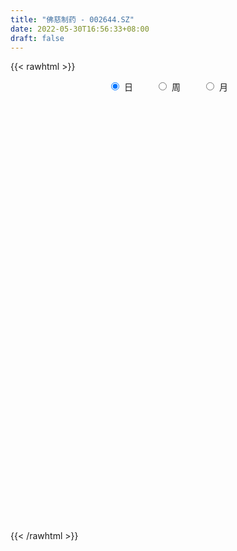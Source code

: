 ```yaml
---
title: "佛慈制药 - 002644.SZ"
date: 2022-05-30T16:56:33+08:00
draft: false
---
```

{{< rawhtml >}}
    <div style="text-align: center">
        <label style="padding: 1rem;"><input style="margin-right: .5rem" type="radio" name="period" value="D" checked onclick="period_change(this)">日</label>
        <label style="padding: 1rem;"><input style="margin-right: .5rem" type="radio" name="period" value="W" onclick="period_change(this)">周</label>
        <label style="padding: 1rem;"><input style="margin-right: .5rem" type="radio" name="period" value="M" onclick="period_change(this)">月</label>
    </div>
    <div id="chart" style="height: 700px;"></div> 
    <script type="text/javascript">
        const D_v = [58266.15,53864.5,28879.5,32506.51,32403.5,56169.01,33313.01,70211.1,48925.0,46603.0,245821.75,178386.44,109897.09,64234.0,59302.35,40193.5,66419.78,48066.0,38691.58,41440.03,25189.0,31596.0,48524.52,30895.8,37835.67,30269.0,25253.0,53710.0,55589.05,83149.59,109410.52,73862.23,50495.75,40003.39,48494.0,50606.0,49558.5,52166.5,44464.35,68602.99,43463.0,50353.68,42168.0,35567.0,30814.68,46656.0,47732.92,38763.05,27267.5,29017.56,21569.05,22419.56,22447.5,22286.49,16971.01,21657.0,16213.5,12843.5,13948.54,12567.25,13989.0,26001.5,23846.91,24299.05,14289.0,19698.55,23267.3,16732.0,21156.25,16858.04,11998.51,17059.0,17342.01,13804.0,20833.18,14910.01,21931.88,29601.0,18979.69,17339.78,17257.0,23110.21,25197.29,22800.5,15199.0,14251.5,15013.5,9980.0,19412.05,15699.0,19926.04,22593.8,14232.59,9252.39,16862.0,7110.77,9260.0,6402.5,9233.08,13596.0,11866.4,7575.0,14356.0,7564.0,6758.0,10820.99,7883.0,11381.49,11678.99,14208.0,10365.75,29154.09,12983.0,39071.53,10277.8,12018.41,8579.39,9338.0,12008.8,11497.41,17923.5,16022.61,11628.0,11749.5,13182.0,12193.0,12285.0,29074.49,42259.5,16347.0,33366.0,30234.51,21072.0,25805.0,18063.0,22184.0,10100.0,12197.83,17567.0,11076.42,24863.5,16228.0,14575.0,9889.57,12348.0,192756.66,298790.79,184769.02,118991.04,357685.73,112578.7,485959.3,390208.05,336164.0,208219.92,517210.97,273176.26,312283.65,290793.17,208331.92,188076.3,146671.92,161752.59,280671.5,214266.58,186843.75,106792.1,124866.3,116483.0,68496.0,78765.0,53647.0,63400.0,32731.0,311049.0,166166.53,200350.18,175706.99,138867.89,112523.0,120863.0,71632.0,111564.0,92914.0,93701.0,139006.0,161787.34,511613.82,204476.01,808544.78,670757.12,703333.58,846597.8199999999,645162.76,451971.01,388429.21,310449.64,443714.28,358585.08,269742.55,221254.0,258011.0,332445.22,379470.91,316707.75,190659.75,229513.84,226211.09,561826.71,477501.39,425266.28,312984.06,239017.38,242394.5,217405.63,162884.42,149986.59,100845.0,89564.0,106581.31,74434.96,89741.5,73171.76,60220.26,73144.26,78855.0,79870.0,101122.76,76998.0,81230.35,82796.5,92457.83,83007.0,133263.05,244980.05,192395.05,154688.0,100525.37,101183.5,79814.26,189954.03,109831.0,84633.56,65048.05,76924.05,78410.0,59619.0,50401.0,54928.0,76416.0]
const D_histogram = [0.0,0.0037780057,-0.0003530953,-0.0022998908,0.0010013143,0.0074165276,0.0103951274,0.022367524,0.0323742488,0.0392933641,0.077169686,0.1121534875,0.1073820206,0.1022296145,0.0786300686,0.0608889753,0.0306228236,-0.0003163593,-0.0155873165,-0.0176872619,-0.0271061493,-0.0267148224,-0.0157308499,-0.0093433971,-0.0155891315,-0.0293837787,-0.0402083754,-0.023974424,-0.0079335341,0.0184911762,0.0317514216,0.0240398952,0.0274328428,0.0281132199,0.0263682551,0.0243917163,0.0203652307,0.0038079383,0.0044810459,0.009532951,-0.0033596623,-0.0217106294,-0.025266074,-0.025034829,-0.0351359925,-0.0542945909,-0.0856538781,-0.1132549248,-0.1342426492,-0.1413955612,-0.1372653144,-0.124058513,-0.1055658891,-0.0844954038,-0.0684519587,-0.063264316,-0.0605413961,-0.0478936546,-0.0353162914,-0.0259145797,-0.0208452416,-0.020624114,-0.0081092419,-0.0133834368,-0.013565218,-0.0200809937,-0.0295348995,-0.0319839303,-0.0266566596,-0.0192201869,-0.014630411,-0.013953059,-0.011896203,-0.0084236157,0.0008725162,0.0082303946,0.0216206801,0.0425015975,0.0522270985,0.060062564,0.0610730993,0.0544228457,0.0565780986,0.0531806801,0.045715285,0.0398163749,0.0306569334,0.0256013418,0.0303381969,0.0274999796,0.0257435493,0.0164150298,0.0034238694,0.0047455218,0.012411744,0.01724907,0.0168359027,0.0182077638,0.0148542055,0.0029435813,-0.0003302163,-0.0024791026,-0.0076272958,-0.0130981639,-0.01526375,-0.01265663,-0.0116331293,-0.0148138512,-0.0236136973,-0.0169387834,-0.0066131008,0.0067509495,0.0142898762,0.0062819215,0.0029493141,0.0033596611,0.0048104975,0.0081028266,0.0129901052,0.0154067594,0.0205803105,0.0233346586,0.0250069201,0.0194872892,0.0179947668,0.0152345249,0.0117896749,0.0176357072,0.0270439006,0.0272937168,0.0319259985,0.0377131738,0.03937403,0.0338109285,0.0328562646,0.0201063218,0.0133302609,0.0068006652,0.0020286946,-0.0001197467,0.0052262952,0.0086021892,0.0073557734,0.007089817,0.0048834699,0.0500158237,0.0879160015,0.1076216073,0.0980714688,0.1322944402,0.2014178845,0.2233098141,0.2050260383,0.169691053,0.1933489589,0.2478407435,0.1952031032,0.1606068778,0.0616297872,0.0236042759,-0.00359624,-0.0366112701,-0.0650748119,-0.0463319819,-0.0511574731,-0.0971570829,-0.1197951759,-0.1480034376,-0.1651425324,-0.1676870684,-0.1956362425,-0.2152804781,-0.2288370647,-0.1755128717,-0.1100741014,-0.0746513057,-0.0157328199,0.0025801328,-0.0087144349,-0.0105320309,-0.0024740623,-0.0045783249,-0.0301429572,-0.0275664435,-0.0093383702,0.0075674731,0.0769286666,0.1817318775,0.3092103001,0.377858111,0.4134557204,0.3981199823,0.4017598146,0.3084496886,0.1751351063,0.0029334008,-0.1081233543,-0.1301597331,-0.1408456847,-0.1696759326,-0.2047961174,-0.2211483758,-0.1835773747,-0.122042976,-0.0911559023,-0.0987327858,-0.0902736284,-0.0790146437,0.0005274418,0.0001239031,0.0312301325,0.0140904653,-0.0222307397,-0.0998458579,-0.1212850959,-0.1513671724,-0.1932343785,-0.2245560133,-0.2305407004,-0.2599595777,-0.2598632607,-0.2617144619,-0.2634609918,-0.2440473715,-0.2284058873,-0.2339160512,-0.237834542,-0.2655094546,-0.2773324778,-0.251190073,-0.2109776795,-0.1501846833,-0.0786985553,0.0290686641,0.1200755084,0.1623795923,0.1696618355,0.1816343132,0.1916822626,0.184895043,0.2070189106,0.1984516811,0.1853163442,0.1670249203,0.1550080354,0.117238167,0.1058382094,0.0941175368,0.0844975167,0.0790649436]
const D_fast = [0.0,0.0047225071,0.0005031323,-0.0020186358,0.0015328978,0.009802243,0.0153796246,0.0329439023,0.0510441893,0.0677866456,0.1249553889,0.1879775623,0.2100516006,0.2304565981,0.2265145694,0.2239957199,0.201385274,0.1703670014,0.1511992151,0.1446774541,0.1284820294,0.1221946508,0.1292459108,0.1332975143,0.123154497,0.1020139052,0.0811372146,0.09137756,0.1054350664,0.1364825707,0.1576806715,0.1559791189,0.1662302772,0.1739389593,0.1787860583,0.1829074486,0.1839722706,0.1683669629,0.1701603319,0.1775954747,0.1638629459,0.1400843214,0.1302123583,0.124184896,0.1052997344,0.0725674884,0.0197947316,-0.0361200463,-0.090668433,-0.1331702353,-0.1633563171,-0.1811641439,-0.1890629923,-0.189116358,-0.1901859025,-0.2008143388,-0.2132267679,-0.2125524401,-0.2088041498,-0.205881083,-0.2060230553,-0.2109579561,-0.2004703946,-0.2090904487,-0.2126635344,-0.2241995584,-0.2410371891,-0.2514822025,-0.2528190967,-0.2501876708,-0.2492554976,-0.2520664103,-0.2529836051,-0.2516169217,-0.2421026607,-0.2326871838,-0.2138917282,-0.1823854114,-0.1596031357,-0.1367520293,-0.1204732191,-0.1135177613,-0.0972179837,-0.0873202322,-0.083356806,-0.0793016225,-0.0807968306,-0.0794520867,-0.0671306824,-0.0630939048,-0.0584144477,-0.0636392099,-0.0757744029,-0.07326637,-0.0624972119,-0.0533476183,-0.04955181,-0.043628008,-0.0432680148,-0.0544427437,-0.0577990954,-0.0605677574,-0.0676227745,-0.0763681836,-0.0823497072,-0.0829067447,-0.0847915263,-0.091675711,-0.1063789815,-0.1039387634,-0.0952663559,-0.0802145683,-0.0691031726,-0.0755406469,-0.0781359257,-0.0768856635,-0.0742322027,-0.0689141669,-0.0607793621,-0.054511018,-0.0441923892,-0.0356043765,-0.027680385,-0.0283281936,-0.0253220243,-0.024273635,-0.0247710663,-0.0145161072,0.0016530614,0.0087263068,0.0213400881,0.0365555568,0.0480599206,0.0509495512,0.0582089535,0.0504855911,0.0470420954,0.042212666,0.037947869,0.0357694911,0.0424221068,0.0479485481,0.0485410756,0.0500475735,0.0490620938,0.1066984036,0.1665775818,0.2131885894,0.2281563181,0.2954528995,0.4149308149,0.4926501981,0.5256229319,0.5327107099,0.6047058555,0.7211578259,0.7173209614,0.7228764555,0.6393068117,0.6071823693,0.5790827935,0.5369149458,0.492182701,0.4993425355,0.4817276761,0.4114387956,0.3588519086,0.2936427874,0.2352180596,0.1907517564,0.1138935217,0.0404291666,-0.0303366861,-0.0208907111,0.0170295338,0.0337895032,0.0887747839,0.1077327699,0.0942595934,0.0898089897,0.0972484428,0.0939995989,0.0608992273,0.0565841301,0.0724776109,0.0912753225,0.1798686826,0.330104863,0.5348858605,0.6979981992,0.8369597387,0.9211539962,1.0252337821,1.0090360783,0.9195052725,0.7480369172,0.6099493236,0.5553730115,0.5094756387,0.4382264077,0.3519071935,0.2802678412,0.2719444986,0.3029681533,0.3110662514,0.2788061715,0.2646969218,0.2562022456,0.3358761916,0.3355036286,0.3744173911,0.3608003403,0.3189214504,0.2163448677,0.1645843557,0.0966604861,0.0064846853,-0.0809759527,-0.144595815,-0.2390045867,-0.3038740849,-0.3711539016,-0.4387656793,-0.480363902,-0.5218238896,-0.5858130663,-0.6491901925,-0.7432424688,-0.8243986115,-0.8610537249,-0.8735857513,-0.8503389258,-0.7985274367,-0.6834930513,-0.5624673299,-0.4795683479,-0.4298706458,-0.3724895898,-0.3145210748,-0.2750845337,-0.2012059384,-0.1601602477,-0.1269664985,-0.1035016923,-0.0767665683,-0.085226895,-0.0701673002,-0.0583585887,-0.0468542296,-0.0325205667]
const D_slow = [0.0,0.0009445014,0.0008562276,0.0002812549,0.0005315835,0.0023857154,0.0049844972,0.0105763782,0.0186699405,0.0284932815,0.047785703,0.0758240748,0.10266958,0.1282269836,0.1478845008,0.1631067446,0.1707624505,0.1706833607,0.1667865315,0.1623647161,0.1555881787,0.1489094731,0.1449767607,0.1426409114,0.1387436285,0.1313976839,0.12134559,0.115351984,0.1133686005,0.1179913945,0.1259292499,0.1319392237,0.1387974344,0.1458257394,0.1524178032,0.1585157323,0.16360704,0.1645590245,0.165679286,0.1680625237,0.1672226082,0.1617949508,0.1554784323,0.1492197251,0.1404357269,0.1268620792,0.1054486097,0.0771348785,0.0435742162,0.0082253259,-0.0260910027,-0.0571056309,-0.0834971032,-0.1046209542,-0.1217339438,-0.1375500228,-0.1526853718,-0.1646587855,-0.1734878583,-0.1799665033,-0.1851778137,-0.1903338422,-0.1923611527,-0.1957070119,-0.1990983164,-0.2041185648,-0.2115022897,-0.2194982722,-0.2261624371,-0.2309674838,-0.2346250866,-0.2381133513,-0.2410874021,-0.243193306,-0.242975177,-0.2409175783,-0.2355124083,-0.2248870089,-0.2118302343,-0.1968145933,-0.1815463184,-0.167940607,-0.1537960824,-0.1405009123,-0.1290720911,-0.1191179974,-0.111453764,-0.1050534285,-0.0974688793,-0.0905938844,-0.0841579971,-0.0800542396,-0.0791982723,-0.0780118918,-0.0749089558,-0.0705966883,-0.0663877127,-0.0618357717,-0.0581222203,-0.057386325,-0.0574688791,-0.0580886547,-0.0599954787,-0.0632700197,-0.0670859572,-0.0702501147,-0.073158397,-0.0768618598,-0.0827652841,-0.08699998,-0.0886532552,-0.0869655178,-0.0833930487,-0.0818225684,-0.0810852398,-0.0802453246,-0.0790427002,-0.0770169935,-0.0737694672,-0.0699177774,-0.0647726998,-0.0589390351,-0.0526873051,-0.0478154828,-0.0433167911,-0.0395081599,-0.0365607411,-0.0321518144,-0.0253908392,-0.01856741,-0.0105859104,-0.0011576169,0.0086858906,0.0171386227,0.0253526888,0.0303792693,0.0337118345,0.0354120008,0.0359191745,0.0358892378,0.0371958116,0.0393463589,0.0411853022,0.0429577565,0.044178624,0.0566825799,0.0786615803,0.1055669821,0.1300848493,0.1631584593,0.2135129305,0.269340384,0.3205968936,0.3630196568,0.4113568966,0.4733170824,0.5221178582,0.5622695777,0.5776770245,0.5835780934,0.5826790334,0.5735262159,0.5572575129,0.5456745175,0.5328851492,0.5085958785,0.4786470845,0.4416462251,0.400360592,0.3584388249,0.3095297642,0.2557096447,0.1985003785,0.1546221606,0.1271036353,0.1084408088,0.1045076039,0.1051526371,0.1029740283,0.1003410206,0.099722505,0.0985779238,0.0910421845,0.0841505736,0.0818159811,0.0837078494,0.102940016,0.1483729854,0.2256755604,0.3201400882,0.4235040183,0.5230340139,0.6234739675,0.7005863897,0.7443701662,0.7451035164,0.7180726779,0.6855327446,0.6503213234,0.6079023403,0.5567033109,0.501416217,0.4555218733,0.4250111293,0.4022221537,0.3775389573,0.3549705502,0.3352168893,0.3353487497,0.3353797255,0.3431872586,0.346709875,0.34115219,0.3161907256,0.2858694516,0.2480276585,0.1997190639,0.1435800606,0.0859448854,0.020954991,-0.0440108242,-0.1094394396,-0.1753046876,-0.2363165305,-0.2934180023,-0.3518970151,-0.4113556506,-0.4777330142,-0.5470661337,-0.6098636519,-0.6626080718,-0.7001542426,-0.7198288814,-0.7125617154,-0.6825428383,-0.6419479402,-0.5995324813,-0.554123903,-0.5062033374,-0.4599795766,-0.408224849,-0.3586119287,-0.3122828427,-0.2705266126,-0.2317746037,-0.202465062,-0.1760055096,-0.1524761254,-0.1313517463,-0.1115855104]
const D_data = [['2021-05-19', 7.6687, 7.7574, 7.5307, 7.856],['2021-05-20', 7.787, 7.8166, 7.6884, 7.8954],['2021-05-21', 7.8166, 7.718, 7.6884, 7.8461],['2021-05-24', 7.6983, 7.7279, 7.5899, 7.7574],['2021-05-25', 7.8363, 7.7969, 7.7772, 7.9349],['2021-05-26', 7.9349, 7.8659, 7.787, 8.0236],['2021-05-27', 7.9053, 7.856, 7.8363, 7.9743],['2021-05-28', 7.8659, 8.0236, 7.7476, 8.1123],['2021-05-31', 8.0039, 8.0827, 7.9841, 8.1024],['2021-06-01', 8.1813, 8.1221, 8.0334, 8.3489],['2021-06-02', 8.132, 8.684, 8.1123, 8.9304],['2021-06-03', 8.6347, 8.9304, 8.477, 9.167],['2021-06-04', 8.96, 8.615, 8.5263, 8.9698],['2021-06-07', 8.5657, 8.684, 8.477, 8.7628],['2021-06-08', 8.6347, 8.4671, 8.3883, 8.7234],['2021-06-09', 8.4671, 8.5066, 8.3981, 8.6446],['2021-06-10', 8.5066, 8.2799, 8.1616, 8.5066],['2021-06-11', 8.2404, 8.1419, 8.0729, 8.3291],['2021-06-15', 8.1616, 8.2306, 8.1419, 8.3784],['2021-06-16', 8.2503, 8.3587, 8.2404, 8.4671],['2021-06-17', 8.3587, 8.2404, 8.2306, 8.408],['2021-06-18', 8.2404, 8.339, 8.0926, 8.3686],['2021-06-21', 8.3981, 8.5066, 8.3686, 8.7234],['2021-06-22', 8.5263, 8.5066, 8.408, 8.6544],['2021-06-23', 8.5361, 8.3587, 8.2799, 8.5657],['2021-06-24', 8.3686, 8.2109, 8.201, 8.4376],['2021-06-25', 8.2799, 8.1714, 8.1024, 8.2799],['2021-06-28', 8.2109, 8.5164, 8.132, 8.6741],['2021-06-29', 8.5263, 8.6051, 8.408, 8.7431],['2021-06-30', 8.5756, 8.8713, 8.4967, 8.96],['2021-07-01', 8.7727, 8.8516, 8.684, 9.1177],['2021-07-02', 8.822, 8.6446, 8.615, 8.96],['2021-07-05', 8.6741, 8.8121, 8.5559, 8.9008],['2021-07-06', 8.9107, 8.8318, 8.5756, 8.9206],['2021-07-07', 8.7136, 8.8417, 8.7136, 9.0684],['2021-07-08', 8.9206, 8.8713, 8.7628, 9.1966],['2021-07-09', 8.9902, 8.8703, 8.6905, 9.0401],['2021-07-12', 8.8903, 8.6905, 8.6306, 8.9502],['2021-07-13', 8.6805, 8.8903, 8.5906, 8.9602],['2021-07-14', 8.8903, 8.9902, 8.8204, 9.13],['2021-07-15', 8.9702, 8.7704, 8.7604, 8.9902],['2021-07-16', 8.7804, 8.6306, 8.4807, 8.7904],['2021-07-19', 8.6006, 8.7604, 8.4408, 8.8303],['2021-07-20', 8.7404, 8.8004, 8.6705, 8.9602],['2021-07-21', 8.8403, 8.6406, 8.6106, 8.8403],['2021-07-22', 8.6406, 8.4308, 8.3409, 8.6705],['2021-07-23', 8.4208, 8.1011, 8.0512, 8.4208],['2021-07-26', 8.1111, 7.9213, 7.8614, 8.1511],['2021-07-27', 7.9413, 7.7815, 7.7515, 8.1211],['2021-07-28', 7.7715, 7.7715, 7.5018, 7.8115],['2021-07-29', 7.7815, 7.7915, 7.7415, 7.8614],['2021-07-30', 7.7715, 7.8414, 7.6017, 7.8614],['2021-08-02', 7.7915, 7.8914, 7.6916, 7.9014],['2021-08-03', 7.8814, 7.9413, 7.8414, 8.0212],['2021-08-04', 7.9213, 7.9014, 7.8015, 7.9413],['2021-08-05', 7.8414, 7.7515, 7.6816, 7.9513],['2021-08-06', 7.7515, 7.6716, 7.6416, 7.7615],['2021-08-09', 7.6716, 7.7715, 7.6317, 7.8214],['2021-08-10', 7.7615, 7.7815, 7.7016, 7.8115],['2021-08-11', 7.7815, 7.7515, 7.7315, 7.8115],['2021-08-12', 7.7415, 7.6916, 7.6516, 7.7815],['2021-08-13', 7.6716, 7.6017, 7.5617, 7.7116],['2021-08-16', 7.6117, 7.7515, 7.5717, 7.7815],['2021-08-17', 7.7216, 7.5118, 7.5118, 7.7515],['2021-08-18', 7.5218, 7.5218, 7.4419, 7.5617],['2021-08-19', 7.5218, 7.3819, 7.342, 7.5218],['2021-08-20', 7.342, 7.2521, 7.1622, 7.352],['2021-08-23', 7.2521, 7.2521, 7.2021, 7.302],['2021-08-24', 7.292, 7.302, 7.2121, 7.362],['2021-08-25', 7.2621, 7.312, 7.2421, 7.3719],['2021-08-26', 7.342, 7.2621, 7.2521, 7.352],['2021-08-27', 7.2621, 7.1821, 7.1122, 7.2621],['2021-08-30', 7.1921, 7.1622, 7.1022, 7.2221],['2021-08-31', 7.1722, 7.1522, 7.1222, 7.2121],['2021-09-01', 7.1821, 7.2221, 7.1022, 7.2321],['2021-09-02', 7.2421, 7.2121, 7.1722, 7.2421],['2021-09-03', 7.2321, 7.322, 7.2321, 7.342],['2021-09-06', 7.322, 7.5018, 7.322, 7.5118],['2021-09-07', 7.5617, 7.4519, 7.4119, 7.5617],['2021-09-08', 7.4718, 7.4918, 7.4019, 7.5118],['2021-09-09', 7.4718, 7.4519, 7.4219, 7.5118],['2021-09-10', 7.4519, 7.362, 7.362, 7.4718],['2021-09-13', 7.3719, 7.4818, 7.332, 7.4818],['2021-09-14', 7.4718, 7.4319, 7.3719, 7.5418],['2021-09-15', 7.4519, 7.3719, 7.302, 7.4519],['2021-09-16', 7.3719, 7.3719, 7.332, 7.4618],['2021-09-17', 7.3819, 7.302, 7.2321, 7.3819],['2021-09-22', 7.2521, 7.322, 7.2221, 7.342],['2021-09-23', 7.322, 7.4519, 7.322, 7.4918],['2021-09-24', 7.4519, 7.3719, 7.352, 7.4718],['2021-09-27', 7.3919, 7.3819, 7.352, 7.4419],['2021-09-28', 7.3819, 7.2621, 7.0922, 7.3819],['2021-09-29', 7.2121, 7.1522, 7.1522, 7.2421],['2021-09-30', 7.1422, 7.292, 7.1422, 7.292],['2021-10-08', 7.292, 7.3919, 7.2321, 7.4219],['2021-10-11', 7.4119, 7.3919, 7.332, 7.4718],['2021-10-12', 7.3919, 7.342, 7.292, 7.4119],['2021-10-13', 7.362, 7.3719, 7.282, 7.3919],['2021-10-14', 7.362, 7.312, 7.282, 7.362],['2021-10-15', 7.342, 7.1622, 7.1522, 7.342],['2021-10-18', 7.2021, 7.2221, 7.0623, 7.2521],['2021-10-19', 7.2421, 7.2121, 7.1422, 7.282],['2021-10-20', 7.2021, 7.1422, 7.1022, 7.2621],['2021-10-21', 7.1022, 7.0922, 7.0823, 7.1622],['2021-10-22', 7.0922, 7.0922, 7.0623, 7.1622],['2021-10-25', 7.1322, 7.1322, 6.9724, 7.1422],['2021-10-26', 7.1422, 7.1022, 7.0723, 7.1522],['2021-10-27', 7.1022, 7.0223, 6.9924, 7.1522],['2021-10-28', 7.0223, 6.8925, 6.8725, 7.0223],['2021-10-29', 6.8925, 7.0523, 6.8725, 7.1522],['2021-11-01', 7.1222, 7.1222, 7.0423, 7.1222],['2021-11-02', 7.1821, 7.2121, 7.1122, 7.302],['2021-11-03', 7.1821, 7.1921, 7.1522, 7.272],['2021-11-04', 7.2121, 6.9924, 6.9724, 7.2121],['2021-11-05', 6.9924, 7.0123, 6.9624, 7.0223],['2021-11-08', 7.0223, 7.0423, 6.8925, 7.0922],['2021-11-09', 7.0623, 7.0523, 7.0023, 7.0922],['2021-11-10', 7.0523, 7.0823, 7.0123, 7.0922],['2021-11-11', 7.0823, 7.1222, 7.0223, 7.1422],['2021-11-12', 7.1422, 7.1122, 7.0823, 7.1522],['2021-11-15', 7.0922, 7.1722, 7.0623, 7.2221],['2021-11-16', 7.2321, 7.1722, 7.1122, 7.2521],['2021-11-17', 7.1722, 7.1821, 7.1222, 7.2221],['2021-11-18', 7.1722, 7.0922, 7.0922, 7.2121],['2021-11-19', 7.1222, 7.1322, 7.0323, 7.1422],['2021-11-22', 7.1222, 7.1122, 7.0922, 7.1722],['2021-11-23', 7.0922, 7.0922, 7.0623, 7.1122],['2021-11-24', 7.0823, 7.2221, 7.0223, 7.2221],['2021-11-25', 7.2021, 7.322, 7.1722, 7.3719],['2021-11-26', 7.292, 7.2521, 7.2121, 7.332],['2021-11-29', 7.352, 7.342, 7.2621, 7.4519],['2021-11-30', 7.342, 7.4119, 7.2521, 7.4119],['2021-12-01', 7.3719, 7.4119, 7.302, 7.4519],['2021-12-02', 7.4818, 7.342, 7.292, 7.5018],['2021-12-03', 7.312, 7.4119, 7.312, 7.4219],['2021-12-06', 7.362, 7.2521, 7.2121, 7.4119],['2021-12-07', 7.322, 7.292, 7.2121, 7.332],['2021-12-08', 7.292, 7.272, 7.2321, 7.322],['2021-12-09', 7.2221, 7.272, 7.2221, 7.312],['2021-12-10', 7.312, 7.292, 7.2621, 7.332],['2021-12-13', 7.4918, 7.4019, 7.302, 7.5118],['2021-12-14', 7.4119, 7.4119, 7.292, 7.4419],['2021-12-15', 7.4219, 7.3719, 7.342, 7.4319],['2021-12-16', 7.352, 7.3919, 7.352, 7.4319],['2021-12-17', 7.3919, 7.3719, 7.352, 7.4119],['2021-12-20', 7.3819, 8.1111, 7.3719, 8.1111],['2021-12-21', 7.9913, 8.3109, 7.8414, 8.6605],['2021-12-22', 8.1211, 8.3309, 7.9813, 8.4807],['2021-12-23', 8.3109, 8.0912, 8.0712, 8.3109],['2021-12-24', 8.1311, 8.8204, 8.0512, 8.9003],['2021-12-27', 8.9902, 9.6994, 8.9902, 9.6994],['2021-12-28', 10.3187, 9.5595, 9.3897, 10.4985],['2021-12-29', 9.6694, 9.2799, 9.19, 10.2488],['2021-12-30', 8.8703, 9.12, 8.8403, 9.5196],['2021-12-31', 9.11, 10.029, 9.0101, 10.029],['2022-01-04', 10.4885, 10.8681, 10.2188, 11.0279],['2022-01-05', 10.4286, 9.7793, 9.7793, 10.4686],['2022-01-06', 9.2998, 9.9891, 9.2998, 10.2888],['2022-01-07', 9.9891, 8.9902, 8.9902, 9.9891],['2022-01-10', 9.0002, 9.4996, 9.0002, 9.5995],['2022-01-11', 9.4996, 9.5496, 9.3698, 9.8492],['2022-01-12', 9.5995, 9.3797, 9.3098, 9.6395],['2022-01-13', 9.3698, 9.3098, 9.0701, 9.3698],['2022-01-14', 9.2699, 9.9092, 9.19, 10.089],['2022-01-17', 10.1289, 9.6894, 9.6195, 10.1589],['2022-01-18', 9.6894, 9.0501, 9.0401, 9.7194],['2022-01-19', 9.0601, 9.14, 9.0201, 9.2499],['2022-01-20', 9.15, 8.8903, 8.8703, 9.4696],['2022-01-21', 8.8503, 8.8403, 8.6505, 9.0201],['2022-01-24', 8.7404, 8.8903, 8.6406, 8.9702],['2022-01-25', 8.9602, 8.3908, 8.3708, 8.9602],['2022-01-26', 8.4408, 8.241, 8.201, 8.5407],['2022-01-27', 8.3409, 8.0812, 8.0512, 8.5207],['2022-01-28', 8.8903, 8.8903, 8.8903, 8.8903],['2022-02-07', 9.7793, 9.2699, 8.8703, 9.7793],['2022-02-08', 9.0002, 9.11, 8.8903, 9.19],['2022-02-09', 9.1001, 9.6395, 8.8903, 9.6894],['2022-02-10', 10.059, 9.3498, 9.3198, 10.059],['2022-02-11', 9.3797, 9.0101, 8.8703, 9.4397],['2022-02-14', 9.0201, 9.1001, 8.9702, 9.4397],['2022-02-15', 9.0301, 9.2499, 8.8903, 9.4896],['2022-02-16', 9.2299, 9.15, 9.0901, 9.3098],['2022-02-17', 9.0901, 8.7804, 8.7305, 9.15],['2022-02-18', 8.7704, 9.0601, 8.6306, 9.2199],['2022-02-21', 9.0201, 9.3098, 8.9802, 9.3298],['2022-02-22', 9.19, 9.3997, 8.9902, 9.7394],['2022-02-23', 9.4097, 10.3387, 9.3997, 10.3387],['2022-02-24', 10.5684, 11.3776, 10.4985, 11.3776],['2022-02-25', 11.907, 12.5163, 11.867, 12.5163],['2022-02-28', 13.765, 12.6262, 11.2677, 13.765],['2022-03-01', 11.4874, 12.8659, 11.4874, 13.1756],['2022-03-02', 13.2056, 12.6761, 12.0668, 13.6151],['2022-03-03', 12.2866, 13.2855, 11.8071, 13.9448],['2022-03-04', 12.7061, 12.2067, 12.0069, 13.755],['2022-03-07', 11.9969, 11.3876, 11.1178, 12.3865],['2022-03-08', 11.5074, 10.2488, 10.2488, 11.5374],['2022-03-09', 10.1988, 10.3087, 9.8692, 10.3886],['2022-03-10', 10.4286, 11.0679, 10.2888, 11.3376],['2022-03-11', 10.948, 11.1079, 10.5385, 11.2277],['2022-03-14', 11.1578, 10.7383, 10.7383, 11.3376],['2022-03-15', 10.7383, 10.4186, 10.3886, 10.988],['2022-03-16', 10.4486, 10.4186, 9.7893, 10.6384],['2022-03-17', 10.3687, 11.0579, 10.1589, 11.4375],['2022-03-18', 10.968, 11.5674, 10.6883, 11.9869],['2022-03-21', 11.4375, 11.4075, 11.2677, 11.6972],['2022-03-22', 11.4375, 10.968, 10.8681, 11.4675],['2022-03-23', 10.8681, 11.1478, 10.8082, 11.5474],['2022-03-24', 11.1478, 11.2177, 10.7982, 11.3876],['2022-03-25', 11.3376, 12.3365, 11.2677, 12.3365],['2022-03-28', 11.9869, 11.5973, 11.4275, 12.5463],['2022-03-29', 11.6672, 12.1367, 11.0979, 12.5363],['2022-03-30', 11.867, 11.6373, 11.3476, 11.9869],['2022-03-31', 11.4874, 11.2976, 11.2877, 11.867],['2022-04-01', 10.958, 10.4686, 10.4186, 10.958],['2022-04-06', 10.7383, 10.8581, 10.7383, 11.3076],['2022-04-07', 10.968, 10.5385, 10.4686, 11.0779],['2022-04-08', 10.3986, 10.089, 9.9192, 10.5684],['2022-04-11', 9.9891, 9.8792, 9.7693, 10.3087],['2022-04-12', 9.8392, 9.9291, 9.6395, 10.069],['2022-04-13', 9.7893, 9.3498, 9.3098, 9.8293],['2022-04-14', 9.4097, 9.4297, 9.3698, 9.6694],['2022-04-15', 9.3598, 9.18, 9.15, 9.4497],['2022-04-18', 9.17, 8.9402, 8.9202, 9.2898],['2022-04-19', 8.9302, 9.0201, 8.8603, 9.16],['2022-04-20', 9.0002, 8.8403, 8.7404, 9.13],['2022-04-21', 8.8104, 8.3708, 8.3309, 8.8803],['2022-04-22', 8.201, 8.1211, 8.0812, 8.3708],['2022-04-25', 8.0712, 7.4718, 7.4219, 8.0712],['2022-04-26', 7.5617, 7.272, 7.2621, 7.6317],['2022-04-27', 7.2621, 7.4918, 7.0523, 7.4918],['2022-04-28', 7.5917, 7.5717, 7.3919, 7.7116],['2022-04-29', 7.6017, 7.8614, 7.5817, 7.9213],['2022-05-05', 8.241, 8.1611, 7.7915, 8.241],['2022-05-06', 7.9213, 8.9802, 7.8714, 8.9802],['2022-05-09', 9.4497, 9.2699, 9.0201, 9.6495],['2022-05-10', 9.0201, 9.0401, 8.7105, 9.18],['2022-05-11', 9.0301, 8.7804, 8.7704, 9.2099],['2022-05-12', 8.5906, 8.9502, 8.4907, 9.0601],['2022-05-13', 8.9602, 9.0601, 8.9003, 9.2099],['2022-05-16', 9.13, 8.9402, 8.9302, 9.2299],['2022-05-17', 8.9502, 9.4397, 8.7704, 9.6694],['2022-05-18', 9.3797, 9.1999, 9.11, 9.3797],['2022-05-19', 9.0201, 9.19, 8.9502, 9.2998],['2022-05-20', 9.19, 9.14, 9.0501, 9.2898],['2022-05-23', 9.14, 9.2299, 9.1001, 9.4796],['2022-05-24', 9.18, 8.8503, 8.8403, 9.2898],['2022-05-25', 8.9003, 9.11, 8.7904, 9.14],['2022-05-26', 9.19, 9.1001, 8.9502, 9.2399],['2022-05-27', 9.18, 9.12, 9.05, 9.3],['2022-05-30', 9.15, 9.18, 8.93, 9.5]]
const W_v = [120722.2,158593.65,140253.66,124605.83,95856.01,87006.37,98146.28,160506.93,122187.86,78311.0,59492.56,120278.42,92438.21,237327.68,285384.08,278389.49,201643.24,138955.55,87206.59,89940.03,57598.69,37733.66,63358.1,68347.46,72377.47,179899.65,157483.12,159183.77,376711.69,171955.43,150705.24,415708.11,468335.46,275347.8,290484.24,270406.71,135047.87,244289.39,145247.33,140944.65,112860.97,265858.37,260257.12,254221.65,473120.36,143306.92,97759.92,123803.38,100049.06,83196.57,84813.09,112266.93,109731.39,116024.8,69820.48,44505.48,32199.95,40828.67,96413.76,82393.53,41092.77,70996.6,77849.48,111263.65,105094.07,92683.25,59437.83,87019.1,106371.17,50380.13,55484.54,32026.53,24668.65,33140.29,17964.28,39509.54,49203.57,27954.15,28418.87,62734.2,212430.62,241618.31,273130.44,268755.15,216375.27,142445.76,195389.95,481335.29,259256.64,318112.43,90764.96,155702.76,112164.19,81293.39,88658.37,64793.99,81289.01,113232.88,84658.76,93526.61,58781.49,58143.74,99770.06,85920.58,65464.27,55902.68,173476.87,184877.86,113187.66,122086.55,70029.68,59722.25,7817.47,34596.98,49027.19,99757.01,141660.71,96388.32,61503.22,70188.33,146910.19,88952.34,89873.93,280499.53,254971.98,184942.99,160035.85,147559.53,752994.27,1164170.9100000001,464343.86,339481.62,367636.8199999999,339921.78,953956.51,1559081.8400000001,1087191.5499999998,703527.97,641272.73,1690104.23,695496.7600000001,334303.0,190551.55,332939.34,253765.21,184708.26,255928.05,162779.72,518214.74,119143.5,270819.52,670248.2100000001,536543.12,356320.46,322966.33,401958.43,240457.57,196294.92,217421.03,357191.09,268313.7,122023.95,120449.16,51105.76,28993.19,282980.01,297935.66,118303.29,97374.49,82962.34,83504.01,76666.34,80415.05,83075.52,69001.5,93215.18,55936.55,142913.86,72689.92,131734.76,116268.78,120087.89,67214.0,35413.29,88434.96,55563.89,52530.81,113328.16,63435.0,58587.43,76944.5,130727.92,75216.92,146784.28,42650.5,237276.33,218444.65,224603.13,629633.28,278215.63,136916.61,172777.99,375721.39,239157.64,259050.52,202938.6,139036.72,99575.5,79349.79,105400.81,83803.8,88821.08,106287.68,92461.79,45091.05,66004.82,16862.0,45602.35,48119.4,55972.47,101852.17,53442.01,70505.61,112158.99,128540.51,73125.25,77904.07,1152993.24,1533129.97,1393464.0499999998,985504.23,749251.73,297039.0,992140.59,509496.0,1110584.1699999999,3674396.0599999996,1953149.22,1460923.6799999999,1524919.1399999999,1697163.6099999999,530276.64,461166.77,365261.28,434605.44,216270.05,793771.97,529280.9,320282.05,76416.0]
const W_histogram = [0.0,0.0355081481,0.0433644335,0.0315085336,0.0452187333,0.0510869366,0.0559746166,0.0804195953,0.0757974585,0.0561340792,0.0435238784,0.0533376884,0.0472908663,0.0551820778,0.0650413332,0.0848119456,0.0609807054,0.0321120369,-0.0109374304,-0.0375425546,-0.063573195,-0.0877342947,-0.0936855637,-0.0727516628,-0.0533332182,-0.0127164634,-0.0013991585,0.0127574683,-0.0106871504,0.0307543186,0.0763589009,0.1313574247,0.1784676533,0.1617062373,0.0823704714,0.0755416138,0.0657600994,0.0439034491,-0.0012919199,-0.0201464622,-0.0133200282,0.0011704068,0.0165815254,0.0354701384,0.0062128888,-0.0404825565,-0.0930725341,-0.157607251,-0.1616731304,-0.1839905912,-0.1693993174,-0.1426532811,-0.1230802269,-0.1729619193,-0.2004048982,-0.2312123453,-0.2333069608,-0.2217539139,-0.223559862,-0.2212965838,-0.1992619587,-0.1505771092,-0.1509852801,-0.1188295933,-0.0626941693,-0.019887504,0.0030169974,0.0421637424,0.0538025173,0.0449781899,0.0342817901,0.0235200125,0.0107389117,-0.012643414,-0.0202155972,-0.0211813644,-0.0004469415,0.0059994072,0.0081164437,0.0279716699,0.0509798543,0.0939659198,0.1108534598,0.1451532814,0.1657932245,0.1602018775,0.1661514862,0.1898696883,0.206213702,0.1424209002,0.0688229457,0.0008918015,-0.062430118,-0.1125409353,-0.1358972391,-0.1690938085,-0.1744427612,-0.1579196607,-0.1469179211,-0.1227644922,-0.1082084417,-0.098939821,-0.0676483665,-0.0583671131,-0.0651175567,-0.0583120775,-0.0176365931,-0.0009010474,0.0242942142,0.045936283,0.0484958859,0.0357359563,0.0301903197,0.0381250018,0.0408978947,0.0664132002,0.0766079318,0.0814815363,0.0638546635,0.0659864964,0.0733737719,0.0716368664,0.07098204,0.105830919,0.103435271,0.1112937991,0.1099358223,0.0994946746,0.1348690933,0.1974234551,0.182771915,0.1650274758,0.1209266773,0.1341309338,0.1809977802,0.1574643461,0.1743195787,0.1365662493,0.1193047849,0.1504731138,0.1207640602,0.0629170328,0.0259010523,-0.0174027815,-0.0835573701,-0.1285437415,-0.1388805629,-0.1321040996,-0.1097160151,-0.0998517236,-0.0729633182,-0.0152560835,-0.022373082,-0.03195481,-0.0016182839,0.0062284371,-0.0155394274,-0.0251322736,-0.027159313,-0.0167264592,-0.0549800066,-0.0782098476,-0.1038437558,-0.1124157719,-0.1026703124,-0.0515221621,-0.0619159955,-0.0762206468,-0.0807380554,-0.0812145976,-0.0726558956,-0.070038395,-0.05791205,-0.0749313726,-0.0883957843,-0.0974611582,-0.0993067029,-0.0849762765,-0.0723858649,-0.0374813739,-0.0349947748,-0.0635671326,-0.0483224687,-0.0283202523,-0.0321088138,-0.0234912629,-0.0200744675,0.0101413715,0.0272377377,0.0345273594,0.049051526,0.0666051913,0.0686292214,0.0789025244,0.0703472496,0.0968337189,0.1128505748,0.1375649077,0.1843606345,0.1741893437,0.1712190113,0.149253265,0.1570872227,0.1670354831,0.1477059949,0.0922080539,0.0339575661,-0.017304766,-0.0550849758,-0.1001586022,-0.1293690663,-0.133415361,-0.1275484323,-0.121866699,-0.1080312151,-0.0991240583,-0.0820724696,-0.0816572234,-0.081313288,-0.0789258374,-0.0752091991,-0.0617547757,-0.0478604802,-0.027934375,-0.0026622147,0.0067922081,0.0185720513,0.1184904295,0.2528345261,0.2577133778,0.3055450062,0.2502316569,0.2040039066,0.1698836755,0.1402991696,0.3321643934,0.4116904972,0.365332501,0.3411173514,0.3510307804,0.2127284134,0.0832722734,-0.0678277837,-0.2339845886,-0.3493320819,-0.3380177288,-0.3134370614,-0.2811154981,-0.2513711064,-0.2191229474]
const W_fast = [0.0,0.0443851852,0.0630825789,0.0591038123,0.0841186954,0.1027586329,0.121639967,0.1661898446,0.1805170724,0.1748872129,0.1731579816,0.1963062137,0.2020821082,0.2237688391,0.2498884279,0.2908620267,0.2822759628,0.2614353035,0.2156514786,0.1796607158,0.1377367767,0.0916421032,0.0622694434,0.0650154285,0.0711005686,0.1085382076,0.1195057229,0.1368517167,0.1107353105,0.159865359,0.2245596665,0.3123975466,0.4041246885,0.4277898318,0.3690466838,0.3811032296,0.3877617401,0.3768809521,0.3313626031,0.3074714453,0.3109678721,0.3257509089,0.3453074088,0.3730635565,0.3453595291,0.2885434446,0.2126853335,0.1087488039,0.0642646419,-0.0040504667,-0.0318090223,-0.0407263063,-0.0519233088,-0.145045481,-0.2225896845,-0.3112002179,-0.3716215735,-0.4155070052,-0.4732029188,-0.5262637865,-0.5540446511,-0.5430040789,-0.5811585699,-0.5787102814,-0.5382483997,-0.5004136104,-0.4767548596,-0.4270671791,-0.4019777748,-0.3995575547,-0.401683507,-0.4065652815,-0.4166616543,-0.4432048335,-0.455830916,-0.4620920244,-0.4414693369,-0.4335231363,-0.429376989,-0.4025288452,-0.3667756973,-0.3002981518,-0.2556972469,-0.1851091049,-0.1230208557,-0.0885617334,-0.0410742531,0.0301113711,0.0980088104,0.0698212336,0.0134290155,-0.0542791784,-0.1332086274,-0.2114546785,-0.2687852921,-0.3442553136,-0.3932149565,-0.4161717713,-0.441899512,-0.4484372061,-0.4609332661,-0.4763996006,-0.4620202377,-0.4673307626,-0.4903605953,-0.4981331356,-0.4618667995,-0.4453565156,-0.4140877005,-0.3809615609,-0.3662779866,-0.370103927,-0.3681019837,-0.3506360512,-0.3376386846,-0.2955200791,-0.2661733645,-0.2409293759,-0.2425925829,-0.2239641258,-0.1982334074,-0.1820610962,-0.1649704126,-0.1036638039,-0.0802006341,-0.0445186562,-0.0183926775,-0.0039601565,0.0651315355,0.177041761,0.2080831997,0.2315956294,0.2177265003,0.2644634902,0.3565797816,0.3724124341,0.4328475614,0.4292357943,0.4418005262,0.5105871335,0.5110690949,0.4689513257,0.4384106083,0.3907560791,0.303712148,0.2265898413,0.1815328791,0.1552833176,0.1502423982,0.1351437588,0.1437913347,0.1976845485,0.1849742795,0.1674038491,0.1973358041,0.2067396344,0.181086913,0.1652109984,0.1563941308,0.1626453698,0.1106468207,0.0678645179,0.0162696707,-0.0204062884,-0.036328407,0.0019392028,-0.0239336294,-0.0572934424,-0.0819953649,-0.1027755564,-0.1123808284,-0.1272729266,-0.1296245941,-0.1653767599,-0.2009401176,-0.2343707811,-0.2610430014,-0.2679566441,-0.2734626987,-0.2479285512,-0.2541906459,-0.2986547868,-0.2954907401,-0.2825685867,-0.2943843517,-0.2916396165,-0.293241438,-0.2604902562,-0.2365844555,-0.220662994,-0.1938759458,-0.1596709828,-0.1404896472,-0.1104907132,-0.1014591755,-0.0507642765,-0.0065347769,0.0525707828,0.1454566683,0.1788327134,0.2186671338,0.2340147038,0.2811204672,0.3328275984,0.3504246089,0.3179786814,0.2682175851,0.2126290615,0.1610776077,0.0909643308,0.0294116001,-0.0079885348,-0.0340087142,-0.0587936557,-0.0719659756,-0.0878398333,-0.091306362,-0.1113054216,-0.1312898082,-0.148633817,-0.1637194785,-0.165703749,-0.1637745736,-0.150832062,-0.1262254554,-0.1150729807,-0.0986501246,0.0308908609,0.228443589,0.2977507853,0.4219686651,0.4292132301,0.4339864564,0.4423371442,0.4478274307,0.7227337528,0.9051824809,0.95015761,1.0112217982,1.1088929224,1.0237726587,0.915134587,0.747077584,0.522424632,0.3197441182,0.2465540391,0.1927754411,0.1548181299,0.121719745,0.0991871672]
const W_slow = [0.0,0.008877037,0.0197181454,0.0275952788,0.0388999621,0.0516716963,0.0656653504,0.0857702493,0.1047196139,0.1187531337,0.1296341033,0.1429685254,0.1547912419,0.1685867614,0.1848470947,0.2060500811,0.2212952574,0.2293232666,0.226588909,0.2172032704,0.2013099717,0.179376398,0.1559550071,0.1377670913,0.1244337868,0.121254671,0.1209048813,0.1240942484,0.1214224608,0.1291110405,0.1482007657,0.1810401219,0.2256570352,0.2660835945,0.2866762124,0.3055616158,0.3220016407,0.3329775029,0.332654523,0.3276179074,0.3242879004,0.3245805021,0.3287258834,0.337593418,0.3391466402,0.3290260011,0.3057578676,0.2663560548,0.2259377722,0.1799401245,0.1375902951,0.1019269748,0.0711569181,0.0279164383,-0.0221847863,-0.0799878726,-0.1383146128,-0.1937530913,-0.2496430568,-0.3049672027,-0.3547826924,-0.3924269697,-0.4301732897,-0.459880688,-0.4755542304,-0.4805261064,-0.479771857,-0.4692309214,-0.4557802921,-0.4445357446,-0.4359652971,-0.430085294,-0.4274005661,-0.4305614196,-0.4356153189,-0.44091066,-0.4410223953,-0.4395225435,-0.4374934326,-0.4305005151,-0.4177555516,-0.3942640716,-0.3665507066,-0.3302623863,-0.2888140802,-0.2487636108,-0.2072257393,-0.1597583172,-0.1082048917,-0.0725996666,-0.0553939302,-0.0551709798,-0.0707785093,-0.0989137432,-0.132888053,-0.1751615051,-0.2187721954,-0.2582521106,-0.2949815908,-0.3256727139,-0.3527248243,-0.3774597796,-0.3943718712,-0.4089636495,-0.4252430387,-0.439821058,-0.4442302063,-0.4444554682,-0.4383819146,-0.4268978439,-0.4147738724,-0.4058398833,-0.3982923034,-0.388761053,-0.3785365793,-0.3619332793,-0.3427812963,-0.3224109122,-0.3064472463,-0.2899506222,-0.2716071793,-0.2536979627,-0.2359524526,-0.2094947229,-0.1836359051,-0.1558124554,-0.1283284998,-0.1034548311,-0.0697375578,-0.020381694,0.0253112847,0.0665681537,0.096799823,0.1303325564,0.1755820015,0.214948088,0.2585279827,0.292669545,0.3224957412,0.3601140197,0.3903050347,0.4060342929,0.412509556,0.4081588606,0.3872695181,0.3551335827,0.320413442,0.2873874171,0.2599584133,0.2349954824,0.2167546529,0.212940632,0.2073473615,0.199358659,0.198954088,0.2005111973,0.1966263405,0.190343272,0.1835534438,0.179371829,0.1656268274,0.1460743655,0.1201134265,0.0920094835,0.0663419054,0.0534613649,0.037982366,0.0189272043,-0.0012573095,-0.0215609589,-0.0397249328,-0.0572345315,-0.071712544,-0.0904453872,-0.1125443333,-0.1369096228,-0.1617362986,-0.1829803677,-0.2010768339,-0.2104471774,-0.2191958711,-0.2350876542,-0.2471682714,-0.2542483345,-0.2622755379,-0.2681483536,-0.2731669705,-0.2706316276,-0.2638221932,-0.2551903534,-0.2429274719,-0.226276174,-0.2091188687,-0.1893932376,-0.1718064252,-0.1475979954,-0.1193853517,-0.0849941248,-0.0389039662,0.0046433697,0.0474481226,0.0847614388,0.1240332445,0.1657921153,0.202718614,0.2257706275,0.234260019,0.2299338275,0.2161625835,0.191122933,0.1587806664,0.1254268262,0.0935397181,0.0630730434,0.0360652396,0.011284225,-0.0092338924,-0.0296481982,-0.0499765202,-0.0697079796,-0.0885102794,-0.1039489733,-0.1159140934,-0.1228976871,-0.1235632408,-0.1218651887,-0.1172221759,-0.0875995686,-0.024390937,0.0400374074,0.116423659,0.1789815732,0.2299825498,0.2724534687,0.3075282611,0.3905693594,0.4934919837,0.584825109,0.6701044468,0.7578621419,0.8110442453,0.8318623136,0.8149053677,0.7564092206,0.6690762001,0.5845717679,0.5062125025,0.435933628,0.3730908514,0.3183101146]
const W_data = [['2017-07-21', 8.8817, 8.8914, 8.462, 8.989],['2017-07-28', 8.8329, 9.4478, 8.7938, 9.7015],['2017-08-04', 9.4478, 9.2526, 9.1745, 9.5649],['2017-08-11', 9.2526, 9.0281, 9.0281, 9.5649],['2017-08-18', 9.0281, 9.3892, 8.989, 9.5454],['2017-08-25', 9.4185, 9.3892, 9.2233, 9.4771],['2017-09-01', 9.3599, 9.4575, 9.3599, 9.6137],['2017-09-08', 9.4575, 9.8479, 9.399, 9.9065],['2017-09-15', 9.8577, 9.6137, 9.5747, 10.0139],['2017-09-22', 9.5844, 9.4282, 9.3697, 9.8089],['2017-09-29', 9.4282, 9.4868, 9.3404, 9.6332],['2017-10-13', 9.5454, 9.8187, 9.4673, 9.9748],['2017-10-20', 10.0041, 9.6918, 9.3502, 10.0041],['2017-10-27', 9.682, 9.9358, 9.6527, 10.1603],['2017-11-03', 9.8772, 10.0822, 9.7894, 10.2871],['2017-11-10', 10.1212, 10.375, 10.0431, 10.5116],['2017-11-17', 10.3262, 9.9065, 9.7601, 10.4433],['2017-11-24', 9.7894, 9.7699, 9.6332, 10.17],['2017-12-01', 9.7406, 9.438, 9.2916, 9.7601],['2017-12-08', 9.4282, 9.4673, 9.0574, 9.6527],['2017-12-15', 9.4185, 9.3209, 9.194, 9.5649],['2017-12-22', 9.3209, 9.1745, 9.1062, 9.399],['2017-12-29', 9.1354, 9.2721, 8.9305, 9.3697],['2018-01-05', 9.2721, 9.6039, 9.2623, 9.6137],['2018-01-12', 9.6332, 9.6625, 9.4282, 9.8382],['2018-01-19', 9.6332, 10.0822, 9.3794, 10.2188],['2018-01-26', 10.1212, 9.8675, 9.7503, 10.1603],['2018-02-02', 9.8675, 9.9943, 9.3306, 10.1993],['2018-02-09', 9.9455, 9.5161, 9.4771, 10.9313],['2018-02-14', 9.5356, 10.4043, 9.5356, 10.5409],['2018-02-23', 10.4043, 10.7556, 10.4043, 11.0094],['2018-03-02', 10.8142, 11.2534, 10.5311, 11.6731],['2018-03-09', 11.2241, 11.5852, 11.1167, 11.8683],['2018-03-16', 11.5657, 11.0387, 11.0289, 11.7804],['2018-03-23', 10.9508, 10.131, 9.9163, 11.4681],['2018-03-30', 10.0334, 10.9118, 10.0041, 11.1558],['2018-04-04', 11.0289, 10.9313, 10.7849, 11.2924],['2018-04-13', 10.8337, 10.7849, 10.7166, 11.3998],['2018-04-20', 10.6971, 10.375, 10.3262, 10.9703],['2018-04-27', 10.3945, 10.5699, 10.0139, 10.6969],['2018-05-04', 10.5309, 10.8923, 10.4723, 10.9509],['2018-05-11', 10.8923, 11.0877, 10.6969, 11.3905],['2018-05-18', 11.0096, 11.2342, 10.9119, 11.4589],['2018-05-25', 11.2635, 11.4394, 11.0193, 11.5664],['2018-06-01', 11.4394, 10.8728, 10.6481, 11.9962],['2018-06-08', 10.863, 10.482, 10.3648, 10.9216],['2018-06-15', 10.5016, 10.1303, 10.0229, 10.6774],['2018-06-22', 10.062, 9.6028, 9.1144, 10.101],['2018-06-29', 9.7201, 10.0815, 9.5735, 10.1108],['2018-07-06', 10.0815, 9.6712, 9.5051, 10.1206],['2018-07-13', 9.6907, 9.9936, 9.5247, 10.0913],['2018-07-20', 9.9057, 10.1499, 9.8666, 10.4332],['2018-07-27', 9.9252, 10.0913, 9.8275, 10.228],['2018-08-03', 10.062, 9.0265, 9.0069, 10.062],['2018-08-10', 9.0265, 8.9483, 8.5576, 9.0265],['2018-08-17', 8.8897, 8.5673, 8.5478, 8.9776],['2018-08-24', 8.5869, 8.6357, 8.4599, 8.6846],['2018-08-31', 8.6162, 8.6259, 8.5869, 8.8897],['2018-09-07', 8.6846, 8.2743, 7.8249, 8.6846],['2018-09-14', 8.2352, 8.1082, 8.0203, 8.5869],['2018-09-21', 8.0886, 8.2059, 8.0007, 8.2547],['2018-09-28', 8.1277, 8.538, 8.1277, 8.9874],['2018-10-12', 8.4208, 7.8737, 7.3853, 8.6162],['2018-10-19', 7.8737, 8.1961, 7.6002, 8.3817],['2018-10-26', 8.2547, 8.5966, 8.2059, 8.8311],['2018-11-02', 8.6259, 8.5966, 8.3426, 8.6846],['2018-11-09', 8.6162, 8.4501, 8.4013, 8.7139],['2018-11-16', 8.3817, 8.7725, 8.3817, 8.8409],['2018-11-23', 8.7139, 8.538, 8.3817, 8.9874],['2018-11-30', 8.5087, 8.2645, 8.1375, 8.5673],['2018-12-07', 8.4501, 8.157, 8.118, 8.4892],['2018-12-14', 8.0886, 8.0593, 7.9226, 8.1473],['2018-12-21', 7.9323, 7.9226, 7.864, 8.0886],['2018-12-28', 7.9226, 7.6295, 7.5709, 7.9714],['2019-01-04', 7.6295, 7.6686, 7.483, 7.7858],['2019-01-11', 7.6686, 7.649, 7.61, 7.903],['2019-01-18', 7.6686, 7.903, 7.61, 8.2059],['2019-01-25', 7.903, 7.737, 7.7174, 7.9617],['2019-02-01', 7.737, 7.649, 7.4927, 7.864],['2019-02-15', 7.6393, 7.8835, 7.6197, 7.9617],['2019-02-22', 7.9617, 8.0105, 7.7663, 8.0398],['2019-03-01', 8.0789, 8.4403, 8.0398, 8.6748],['2019-03-08', 8.4403, 8.3036, 8.3036, 8.7725],['2019-03-15', 8.3036, 8.7139, 8.284, 8.7725],['2019-03-22', 8.7725, 8.7725, 8.6064, 8.9581],['2019-03-29', 8.6357, 8.5771, 8.3133, 8.7236],['2019-04-04', 8.5576, 8.8213, 8.5576, 8.9092],['2019-04-12', 8.9581, 9.2414, 8.5771, 9.7591],['2019-04-19', 9.3195, 9.3977, 8.8799, 9.6224],['2019-04-26', 9.2121, 8.3915, 8.3719, 9.3781],['2019-04-30', 8.4501, 7.9714, 7.8737, 8.4501],['2019-05-10', 7.7858, 7.6784, 7.2681, 7.7858],['2019-05-17', 7.6197, 7.3462, 7.2974, 7.6686],['2019-05-24', 7.3462, 7.1215, 7.102, 7.3658],['2019-05-31', 7.1704, 7.1411, 7.102, 7.2974],['2019-06-06', 7.1118, 6.7197, 6.7197, 7.1801],['2019-06-14', 6.7686, 6.798, 6.5436, 6.9447],['2019-06-21', 6.798, 6.9349, 6.7588, 6.9838],['2019-06-28', 6.9447, 6.7784, 6.7686, 6.9838],['2019-07-05', 6.8664, 6.886, 6.8175, 7.0425],['2019-07-12', 6.886, 6.7295, 6.5925, 6.886],['2019-07-19', 6.7295, 6.5925, 6.5632, 6.7588],['2019-07-26', 6.6023, 6.8566, 6.3285, 7.062],['2019-08-02', 6.8664, 6.5828, 6.4752, 6.9153],['2019-08-09', 6.5925, 6.2795, 6.1915, 6.6219],['2019-08-16', 6.3089, 6.3382, 6.0839, 6.3774],['2019-08-23', 6.3774, 6.798, 6.3382, 6.8958],['2019-08-30', 6.6512, 6.5828, 6.5534, 6.974],['2019-09-06', 6.5632, 6.749, 6.5632, 6.8175],['2019-09-12', 6.8077, 6.798, 6.7295, 6.9642],['2019-09-20', 6.798, 6.6023, 6.573, 6.8469],['2019-09-27', 6.5828, 6.3578, 6.3187, 6.6121],['2019-09-30', 6.3676, 6.3676, 6.3187, 6.436],['2019-10-11', 6.3578, 6.5143, 6.3187, 6.5534],['2019-10-18', 6.5339, 6.4556, 6.4165, 6.6219],['2019-10-25', 6.436, 6.8077, 6.3578, 6.8077],['2019-11-01', 6.798, 6.7197, 6.5925, 7.0229],['2019-11-08', 6.7295, 6.7099, 6.661, 6.9251],['2019-11-15', 6.661, 6.4067, 6.3676, 6.7099],['2019-11-22', 6.4067, 6.6219, 6.3578, 6.6317],['2019-11-29', 6.6121, 6.7295, 6.573, 7.0131],['2019-12-06', 6.7197, 6.6512, 6.5632, 6.9642],['2019-12-13', 6.6512, 6.6806, 6.5828, 6.8273],['2019-12-20', 6.7295, 7.2577, 6.6708, 7.4631],['2019-12-27', 7.2381, 6.9349, 6.8762, 7.3261],['2020-01-03', 6.8664, 7.1403, 6.8664, 7.4044],['2020-01-10', 7.1305, 7.111, 6.9642, 7.1794],['2020-01-17', 7.1501, 7.0327, 6.9936, 7.2381],['2020-01-23', 7.1599, 7.7565, 7.0327, 8.5097],['2020-02-07', 8.3923, 8.4901, 7.3359, 9.2824],['2020-02-14', 8.6662, 7.8054, 7.7663, 8.6662],['2020-02-21', 7.8152, 7.825, 7.6391, 8.0402],['2020-02-28', 7.8054, 7.4533, 7.4435, 8.0402],['2020-03-06', 7.4729, 8.2065, 7.4729, 8.363],['2020-03-13', 8.4901, 8.94, 7.6783, 9.1259],['2020-03-20', 9.5758, 8.2847, 7.9913, 9.9182],['2020-03-27', 8.2945, 8.94, 7.9032, 9.6052],['2020-04-03', 8.9792, 8.363, 8.0891, 9.4193],['2020-04-10', 8.4705, 8.6173, 8.3238, 9.3411],['2020-04-17', 8.5097, 9.4193, 8.4999, 10.5148],['2020-04-24', 9.4878, 8.8227, 8.8031, 9.7519],['2020-04-30', 8.8227, 8.363, 8.1967, 9.0281],['2020-05-08', 8.314, 8.4608, 8.2162, 8.5977],['2020-05-15', 8.5097, 8.226, 8.226, 8.9009],['2020-05-22', 8.2162, 7.6587, 7.6489, 8.2749],['2020-05-29', 7.6587, 7.5902, 7.3164, 7.7663],['2020-06-05', 7.5609, 7.8152, 7.5511, 8.2945],['2020-06-12', 7.8445, 7.9546, 7.6687, 8.0137],['2020-06-19', 8.0729, 8.1714, 8.063, 8.8614],['2020-06-24', 8.1714, 8.0531, 8.0433, 8.2897],['2020-07-03', 8.0531, 8.3291, 8.0137, 8.3489],['2020-07-10', 8.339, 8.9403, 8.2897, 9.2458],['2020-07-17', 8.9008, 8.2799, 8.1813, 9.3641],['2020-07-24', 8.3291, 8.2109, 8.1813, 8.7234],['2020-07-31', 8.1911, 8.7826, 8.1221, 8.7924],['2020-08-07', 8.7826, 8.6347, 8.5263, 9.0684],['2020-08-14', 8.5953, 8.2503, 8.132, 8.6741],['2020-08-21', 8.2503, 8.3291, 8.1714, 8.4474],['2020-08-28', 8.339, 8.3981, 8.1813, 8.4179],['2020-09-04', 8.3981, 8.5854, 8.3489, 8.8121],['2020-09-11', 8.5657, 7.8954, 7.7377, 8.6544],['2020-09-18', 7.9053, 7.8856, 7.7082, 8.0334],['2020-09-25', 7.9053, 7.6687, 7.6392, 7.9546],['2020-09-30', 7.6983, 7.718, 7.6096, 7.8264],['2020-10-09', 7.7969, 7.8757, 7.7772, 7.8856],['2020-10-16', 7.8954, 8.5066, 7.8954, 8.7037],['2020-10-23', 8.3587, 7.8067, 7.787, 8.3587],['2020-10-30', 7.8461, 7.6392, 7.6293, 8.0137],['2020-11-06', 7.6392, 7.649, 7.442, 7.7377],['2020-11-13', 7.6687, 7.6194, 7.5504, 7.8067],['2020-11-20', 7.6194, 7.6884, 7.5997, 7.787],['2020-11-27', 7.6983, 7.58, 7.5209, 7.7082],['2020-12-04', 7.58, 7.6786, 7.5504, 7.718],['2020-12-11', 7.6786, 7.235, 7.1562, 7.6786],['2020-12-18', 7.2449, 7.1167, 7.0182, 7.2744],['2020-12-25', 7.0477, 7.0182, 6.959, 7.3237],['2020-12-31', 6.9984, 6.9787, 6.8703, 7.0182],['2021-01-08', 7.0182, 7.1167, 6.8999, 7.442],['2021-01-15', 7.1364, 7.0773, 6.8999, 7.1463],['2021-01-22', 7.0477, 7.4124, 6.9886, 7.4913],['2021-01-29', 7.3829, 7.0477, 6.8999, 7.5209],['2021-02-05', 6.9886, 6.5155, 6.2986, 7.1167],['2021-02-10', 6.5253, 6.9492, 6.4563, 7.0576],['2021-02-19', 6.9886, 7.0379, 6.8999, 7.0674],['2021-02-26', 7.028, 6.7225, 6.7027, 7.1562],['2021-03-05', 6.6929, 6.8309, 6.683, 6.9492],['2021-03-12', 6.8506, 6.7422, 6.545, 6.9196],['2021-03-19', 6.7422, 7.1266, 6.7027, 7.2449],['2021-03-26', 7.0773, 7.0674, 6.959, 7.1463],['2021-04-02', 7.0674, 6.9984, 6.9689, 7.1167],['2021-04-09', 6.9886, 7.1463, 6.9689, 7.2252],['2021-04-16', 7.1956, 7.2843, 7.0674, 7.3237],['2021-04-23', 7.2843, 7.166, 7.1463, 7.3139],['2021-04-30', 7.166, 7.3336, 7.028, 7.4026],['2021-05-07', 7.3336, 7.1364, 7.1167, 7.4026],['2021-05-14', 7.1266, 7.6687, 7.0379, 7.7574],['2021-05-21', 7.6884, 7.718, 7.5012, 7.8954],['2021-05-28', 7.6983, 8.0236, 7.5899, 8.1123],['2021-06-04', 8.0039, 8.615, 7.9841, 9.167],['2021-06-11', 8.5657, 8.1419, 8.0729, 8.7628],['2021-06-18', 8.1616, 8.339, 8.0926, 8.4671],['2021-06-25', 8.3981, 8.1714, 8.1024, 8.7234],['2021-07-02', 8.2109, 8.6446, 8.132, 9.1177],['2021-07-09', 8.6741, 8.8703, 8.5559, 9.1966],['2021-07-16', 8.8903, 8.6306, 8.4807, 9.13],['2021-07-23', 8.6006, 8.1011, 8.0512, 8.9602],['2021-07-30', 8.1111, 7.8414, 7.5018, 8.1511],['2021-08-06', 7.7915, 7.6716, 7.6416, 8.0212],['2021-08-13', 7.6716, 7.6017, 7.5617, 7.8214],['2021-08-20', 7.6117, 7.2521, 7.1622, 7.7815],['2021-08-27', 7.2521, 7.1821, 7.1122, 7.3719],['2021-09-03', 7.1921, 7.322, 7.1022, 7.342],['2021-09-10', 7.322, 7.362, 7.322, 7.5617],['2021-09-17', 7.3719, 7.302, 7.2321, 7.5418],['2021-09-24', 7.2521, 7.3719, 7.2221, 7.4918],['2021-09-30', 7.3919, 7.292, 7.0922, 7.4419],['2021-10-08', 7.292, 7.3919, 7.2321, 7.4219],['2021-10-15', 7.4119, 7.1622, 7.1522, 7.4718],['2021-10-22', 7.2021, 7.0922, 7.0623, 7.282],['2021-10-29', 7.1322, 7.0523, 6.8725, 7.1522],['2021-11-05', 7.1222, 7.0123, 6.9624, 7.302],['2021-11-12', 7.0223, 7.1122, 6.8925, 7.1522],['2021-11-19', 7.0922, 7.1322, 7.0323, 7.2521],['2021-11-26', 7.1222, 7.2521, 7.0223, 7.3719],['2021-12-03', 7.352, 7.4119, 7.2521, 7.5018],['2021-12-10', 7.362, 7.292, 7.2121, 7.4119],['2021-12-17', 7.4918, 7.3719, 7.292, 7.5118],['2021-12-24', 7.3819, 8.8204, 7.3719, 8.9003],['2021-12-31', 8.9902, 10.029, 8.8403, 10.4985],['2022-01-07', 10.4885, 8.9902, 8.9902, 11.0279],['2022-01-14', 9.0002, 9.9092, 9.0002, 10.089],['2022-01-21', 10.1289, 8.8403, 8.6505, 10.1589],['2022-01-28', 8.7404, 8.8903, 8.0512, 8.9702],['2022-02-11', 9.7793, 9.0101, 8.8703, 10.059],['2022-02-18', 9.0201, 9.0601, 8.6306, 9.4896],['2022-02-25', 9.0201, 12.5163, 8.9802, 12.5163],['2022-03-04', 13.765, 12.2067, 11.2677, 13.9448],['2022-03-11', 11.9969, 11.1079, 9.8692, 12.3865],['2022-03-18', 11.1578, 11.5674, 9.7893, 11.9869],['2022-03-25', 11.4375, 12.3365, 10.7982, 12.3365],['2022-04-01', 11.9869, 10.4686, 10.4186, 12.5463],['2022-04-08', 10.7383, 10.089, 9.9192, 11.3076],['2022-04-15', 9.9891, 9.18, 9.15, 10.3087],['2022-04-22', 9.17, 8.1211, 8.0812, 9.2898],['2022-04-29', 8.0712, 7.8614, 7.0523, 8.0712],['2022-05-06', 8.241, 8.9802, 7.7915, 8.9802],['2022-05-13', 9.4497, 9.0601, 8.4907, 9.6495],['2022-05-20', 9.13, 9.14, 8.7704, 9.6694],['2022-05-27', 9.14, 9.12, 8.7904, 9.4796],['2022-06-02', 9.15, 9.18, 8.93, 9.5]]
const M_v = [442048.21,343195.17,429449.77,480931.0599999999,203849.59,210131.95,674480.2799999999,589122.1,206618.6,366583.63,268346.9,112670.92,180288.19,364153.32,142189.89,310154.05,229011.42,252252.9,246621.74,169933.66,245780.77,108466.58,219713.92,348859.66,580204.7599999999,208589.22,266780.98,143179.85,83793.89,317073.51,393581.18,523975.05,747973.2400000001,419992.32,434493.4000000001,222281.95,409575.1499999999,178774.0,142506.85,679947.5000000001,561742.3199999999,582008.91,562951.9099999998,1217308.1899999997,2979593.0900000003,1805270.1099999996,2279545.0,2880798.7400000002,1706973.3900000001,877701.5699999999,479288.48,1015404.22,1232670.3299999996,1050338.6000000001,1422940.74,2403812.4500000002,2680215.9399999999,1008480.8999999998,3030810.4100000001,1969442.2700000003,747437.1,585409.5699999999,883014.09,891163.3500000002,576611.55,412064.1599999999,352800.6,520260.4,486210.87,435182.8500000001,587716.21,842448.5500000004,260088.98,569876.6499999999,956116.78,1530952.7200000002,665529.24,1324924.4900000002,506313.26,452588.8300000001,240798.53,290896.66,339646.4400000001,350452.24,145320.01,156848.41,499028.12,924663.6300000002,1344859.2699999998,437818.71,343974.6400000001,373552.73,502311.43,372843.61,309269.37,390762.58,816807.83,1143022.5900000001,2335633.21,4292811.8700000001,3712044.5,961964.36,1156312.99,2056650.6600000001,1128671.0699999998,846544.5400000002,728212.1500000001,355693.68,366457.3,463607.3199999999,311150.1400000001,317994.88,455124.03,771899.61,1361067.1500000001,1023456.2300000003,399275.91,367520.41,166556.22,401559.29,2902092.5299999998,3425259.0099999998,3420765.54,9259612.4299999997,2033704.6300000001,1936020.97]
const M_histogram = [0.0,0.0044991453,0.0374246962,0.0234063137,0.0124526257,0.0063332928,0.0457657751,0.0338160041,0.0231847722,0.0460038693,0.0526479177,0.0261259274,0.0417692232,0.0739975642,0.0866130005,0.1439848657,0.1334549193,0.1480557665,0.0917257714,0.0692416624,0.0714748445,0.0701771253,0.0674423065,0.1973348522,0.2386577381,0.2579987653,0.2460758528,0.162246314,0.0902383383,0.0614815877,0.0726628669,0.1061400455,0.1816722833,0.256566863,0.3531437261,0.3500825637,0.2548446884,0.1890090476,0.1180361421,0.2471142748,0.4236684737,1.0718495746,1.246333543,1.2246853719,0.9060008113,0.4890113779,0.2773213303,0.1481996722,0.1251309042,-0.2433081303,-0.5379416203,-0.6316382748,-0.7335284537,-0.8186268759,-0.8166168678,-0.7837418912,-0.6791981196,-0.6469041258,-0.5300785004,-0.472820994,-0.4585568422,-0.460993525,-0.413605233,-0.3956370149,-0.430374329,-0.4884969169,-0.4830690406,-0.4307511231,-0.3750932619,-0.319411134,-0.2185647998,-0.1944754894,-0.176340732,-0.1120326658,-0.0106934725,0.0674631612,0.0938065309,0.1309689282,0.0953571454,0.0301212358,-0.0634267654,-0.1222871185,-0.1529273497,-0.1763885812,-0.2192836089,-0.2379407443,-0.1775485914,-0.1140095819,-0.1020680699,-0.1371936771,-0.1698248686,-0.1812642502,-0.179659033,-0.1764191635,-0.138839393,-0.0969930072,-0.0282286833,0.0594828365,0.0994086721,0.2000716792,0.2438088773,0.2153027434,0.2327066312,0.2718018237,0.2702399622,0.2074336403,0.1556150907,0.116810442,0.0483062358,0.0099593225,-0.0326549978,-0.0341286971,-0.0121692464,0.0529145761,0.1440163125,0.1302692058,0.0729712898,0.0441187486,0.0102883562,0.0133338648,0.1833708087,0.2090568106,0.4535290371,0.4980783498,0.2793471751,0.2098666803]
const M_fast = [0.0,0.0056239316,0.0479056566,0.0397388525,0.031898321,0.0273623112,0.0782362373,0.0747404673,0.0699054285,0.1042254929,0.1240315206,0.1040410123,0.1301266138,0.1808543459,0.2151230324,0.308491114,0.3313248974,0.3829396862,0.3495411339,0.3443674405,0.3644693338,0.3807158959,0.3948416538,0.5740679125,0.6750552329,0.7588959514,0.8084920021,0.7652240418,0.7157756508,0.7023892971,0.731736293,0.791748483,0.9126987916,1.051735087,1.2365978816,1.3210573602,1.289530657,1.270947278,1.2294834081,1.4203401094,1.7028114269,2.6189549214,3.1050222756,3.3895454474,3.2973610897,3.0026245007,2.8602647857,2.7681930456,2.7764070037,2.3471409367,1.9180220416,1.6664158184,1.381143526,1.0913883849,0.889244176,0.7261836798,0.6609279215,0.5314958838,0.5158018841,0.4548541421,0.3544790833,0.2367940192,0.180781003,0.0998399674,-0.042490929,-0.2227377461,-0.3380771299,-0.3934469933,-0.4315624475,-0.4557331031,-0.4095279689,-0.4340575308,-0.4600079564,-0.4237080567,-0.3250422316,-0.2300198075,-0.1802248051,-0.1103201758,-0.1220926722,-0.1797982728,-0.2892029653,-0.3786350981,-0.4475071668,-0.5150655435,-0.6127814734,-0.6909237949,-0.6749187899,-0.6398821758,-0.6534576813,-0.7228817077,-0.7979691164,-0.8547245606,-0.8980341017,-0.938899023,-0.9360291007,-0.9184309667,-0.8567238137,-0.7541415848,-0.6893635811,-0.5386826543,-0.4339932369,-0.4086736849,-0.3330931393,-0.2260474908,-0.1600493618,-0.1709972736,-0.1839120505,-0.1935140887,-0.2499417359,-0.2857988187,-0.3365768884,-0.346582762,-0.3276656229,-0.2493531564,-0.1222473418,-0.103427147,-0.1424822406,-0.1603050947,-0.191563398,-0.1851844232,0.0306952229,0.1086454274,0.4664999132,0.6355688133,0.4866744324,0.4696606076]
const M_slow = [0.0,0.0011247863,0.0104809604,0.0163325388,0.0194456952,0.0210290184,0.0324704622,0.0409244632,0.0467206563,0.0582216236,0.071383603,0.0779150848,0.0883573906,0.1068567817,0.1285100318,0.1645062483,0.1978699781,0.2348839197,0.2578153626,0.2751257781,0.2929944893,0.3105387706,0.3273993472,0.3767330603,0.4363974948,0.5008971861,0.5624161493,0.6029777278,0.6255373124,0.6409077093,0.6590734261,0.6856084374,0.7310265083,0.795168224,0.8834541555,0.9709747965,1.0346859686,1.0819382304,1.111447266,1.1732258347,1.2791429531,1.5471053468,1.8586887325,2.1648600755,2.3913602783,2.5136131228,2.5829434554,2.6199933734,2.6512760995,2.5904490669,2.4559636619,2.2980540932,2.1146719797,1.9100152608,1.7058610438,1.509925571,1.3401260411,1.1784000096,1.0458803845,0.927675136,0.8130359255,0.6977875442,0.594386236,0.4954769823,0.3878834,0.2657591708,0.1449919106,0.0373041299,-0.0564691856,-0.1363219691,-0.1909631691,-0.2395820414,-0.2836672244,-0.3116753909,-0.314348759,-0.2974829687,-0.274031336,-0.2412891039,-0.2174498176,-0.2099195086,-0.2257762,-0.2563479796,-0.294579817,-0.3386769623,-0.3934978645,-0.4529830506,-0.4973701985,-0.5258725939,-0.5513896114,-0.5856880307,-0.6281442478,-0.6734603104,-0.7183750686,-0.7624798595,-0.7971897078,-0.8214379595,-0.8284951304,-0.8136244213,-0.7887722532,-0.7387543334,-0.6778021141,-0.6239764283,-0.5657997705,-0.4978493145,-0.430289324,-0.3784309139,-0.3395271412,-0.3103245307,-0.2982479718,-0.2957581412,-0.3039218906,-0.3124540649,-0.3154963765,-0.3022677325,-0.2662636543,-0.2336963529,-0.2154535304,-0.2044238433,-0.2018517542,-0.198518288,-0.1526755858,-0.1004113832,0.0129708761,0.1374904635,0.2073272573,0.2597939274]
const M_data = [['2011-12-30', 3.0332, 2.7478, 2.6281, 3.5193],['2012-01-31', 2.769, 2.8183, 2.4184, 2.9011],['2012-02-29', 2.7831, 3.2939, 2.7161, 3.4489],['2012-03-30', 3.2992, 2.7831, 2.7514, 3.699],['2012-04-27', 2.7848, 2.7707, 2.6333, 2.9927],['2012-05-31', 2.7848, 2.7954, 2.5946, 3.0402],['2012-06-29', 2.7936, 3.4816, 2.7394, 3.7983],['2012-07-31', 3.4505, 2.9493, 2.9201, 3.7555],['2012-08-31', 2.9473, 2.9337, 2.8754, 3.2271],['2012-09-28', 2.9298, 3.4214, 2.9162, 3.6157],['2012-10-31', 3.4272, 3.3475, 3.2465, 3.7789],['2012-11-30', 3.3514, 2.9201, 2.856, 3.4544],['2012-12-31', 2.9162, 3.4583, 2.7511, 3.5399],['2013-01-31', 3.468, 3.8566, 3.3709, 4.2704],['2013-02-28', 3.808, 3.8138, 3.7128, 4.1091],['2013-03-29', 3.7944, 4.6784, 3.7944, 5.0456],['2013-04-26', 4.624, 4.0917, 3.8857, 4.9893],['2013-05-31', 4.0411, 4.5618, 3.7944, 4.657],['2013-06-28', 4.5638, 3.6909, 3.477, 4.9621],['2013-07-31', 3.6851, 4.004, 3.6559, 4.2996],['2013-08-30', 3.9592, 4.356, 3.9592, 4.9549],['2013-09-30', 4.3404, 4.4143, 4.2587, 4.6224],['2013-10-31', 4.4221, 4.4862, 4.2198, 5.1921],['2013-11-29', 4.4454, 6.6506, 4.2607, 6.8606],['2013-12-31', 6.0361, 6.2383, 5.6822, 7.656],['2014-01-30', 6.1703, 6.3939, 5.7172, 6.5728],['2014-02-28', 6.2228, 6.3006, 6.2228, 7.2709],['2014-03-31', 6.0983, 5.3866, 5.2252, 6.2792],['2014-04-30', 5.3885, 5.301, 5.1202, 6.1022],['2014-05-30', 5.3088, 5.7211, 5.2505, 6.3842],['2014-06-30', 5.7172, 6.3208, 5.4445, 6.4338],['2014-07-31', 6.3052, 6.8894, 6.017, 7.0101],['2014-08-29', 6.8154, 7.9293, 6.7959, 8.5446],['2014-09-30', 7.8669, 8.6147, 7.8669, 8.9574],['2014-10-31', 8.6186, 9.7168, 8.6186, 10.3789],['2014-11-28', 9.7207, 9.1366, 8.7627, 9.7324],['2014-12-31', 9.1366, 8.1006, 7.8903, 9.6584],['2015-01-30', 8.1045, 8.3615, 7.2906, 8.9146],['2015-02-27', 8.3538, 8.2058, 7.8514, 8.6458],['2015-03-31', 8.2798, 11.1812, 8.2486, 12.0263],['2015-04-30', 11.411, 13.0506, 10.079, 13.5529],['2015-05-29', 13.2414, 22.0041, 12.774, 23.7566],['2015-06-30', 22.3117, 19.4736, 15.9436, 25.5091],['2015-07-31', 19.4814, 18.71, 12.6435, 22.953],['2015-08-31', 18.3125, 15.2442, 12.1856, 26.4948],['2015-09-30', 14.7961, 12.9259, 11.2992, 14.7961],['2015-10-30', 13.637, 14.465, 13.0818, 16.1209],['2015-11-30', 14.202, 15.1176, 13.9292, 18.6048],['2015-12-31', 15.2053, 16.5203, 14.426, 17.5236],['2016-01-29', 16.6956, 11.4551, 10.8901, 16.6956],['2016-02-29', 11.4259, 10.6271, 10.4226, 12.8577],['2016-03-31', 10.6271, 11.9616, 10.5297, 12.5168],['2016-04-29', 11.9616, 11.0947, 10.7732, 12.5558],['2016-05-31', 11.0655, 10.4615, 9.9453, 12.1077],['2016-06-30', 10.4713, 10.9292, 9.7983, 11.2895],['2016-07-29', 11.017, 10.9975, 10.666, 11.9919],['2016-08-31', 11.017, 11.8847, 10.783, 12.2357],['2016-09-30', 11.8944, 10.9975, 10.7732, 11.9042],['2016-10-31', 11.017, 12.1479, 11.017, 13.6298],['2016-11-30', 12.1089, 11.6117, 11.5044, 12.9571],['2016-12-30', 11.5824, 11.017, 10.7537, 11.9237],['2017-01-26', 11.0657, 10.5782, 10.0615, 11.3777],['2017-02-28', 10.5782, 11.0657, 10.4027, 11.8749],['2017-03-31', 11.0657, 10.627, 10.549, 11.3874],['2017-04-28', 10.627, 9.652, 9.2718, 10.7927],['2017-05-31', 9.652, 8.7843, 8.4431, 9.691],['2017-06-30', 8.7843, 9.0769, 8.7063, 9.2233],['2017-07-31', 9.0769, 9.4673, 8.462, 9.7015],['2017-08-31', 9.4673, 9.4771, 8.989, 9.6137],['2017-09-29', 9.5161, 9.4868, 9.3404, 10.0139],['2017-10-31', 9.5454, 10.2383, 9.3502, 10.2676],['2017-11-30', 10.1993, 9.4185, 9.3794, 10.5116],['2017-12-29', 9.3697, 9.2721, 8.9305, 9.6527],['2018-01-31', 9.2721, 9.9163, 9.2623, 10.2188],['2018-02-28', 9.8967, 10.7361, 9.3306, 11.0582],['2018-03-30', 11.0679, 10.9118, 9.9163, 11.8683],['2018-04-27', 11.0289, 10.5699, 10.0139, 11.3998],['2018-05-31', 10.5309, 10.9314, 10.4723, 11.9962],['2018-06-29', 10.8923, 10.0815, 9.1144, 11.0877],['2018-07-31', 10.0815, 9.4563, 9.3781, 10.4332],['2018-08-31', 9.5051, 8.6259, 8.4599, 9.5638],['2018-09-28', 8.6846, 8.538, 7.8249, 8.9874],['2018-10-31', 8.4208, 8.4989, 7.3853, 8.8311],['2018-11-30', 8.5673, 8.2645, 8.1375, 8.9874],['2018-12-28', 8.4501, 7.6295, 7.5709, 8.4892],['2019-01-31', 7.6295, 7.5221, 7.483, 8.2059],['2019-02-28', 7.5807, 8.3915, 7.5709, 8.6748],['2019-03-29', 8.4501, 8.5771, 8.284, 8.9581],['2019-04-30', 8.5576, 7.9714, 7.8737, 9.7591],['2019-05-31', 7.7858, 7.1411, 7.102, 7.7858],['2019-06-28', 7.1118, 6.7784, 6.5436, 7.1801],['2019-07-31', 6.8664, 6.6904, 6.3285, 7.062],['2019-08-30', 6.7099, 6.5828, 6.0839, 6.974],['2019-09-30', 6.5632, 6.3676, 6.3187, 6.9642],['2019-10-31', 6.3578, 6.6708, 6.3187, 7.0229],['2019-11-29', 6.661, 6.7295, 6.3578, 7.0131],['2019-12-31', 6.7197, 7.199, 6.5632, 7.4631],['2020-01-23', 7.1892, 7.7565, 6.9642, 8.5097],['2020-02-28', 8.3923, 7.4533, 7.3359, 9.2824],['2020-03-31', 7.4729, 8.6075, 7.4729, 9.9182],['2020-04-30', 8.4999, 8.363, 8.0891, 10.5148],['2020-05-29', 8.314, 7.5902, 7.3164, 8.9009],['2020-06-30', 7.5609, 8.2306, 7.5511, 8.8614],['2020-07-31', 8.201, 8.7826, 8.0926, 9.3641],['2020-08-31', 8.7826, 8.5263, 8.132, 9.0684],['2020-09-30', 8.5361, 7.718, 7.6096, 8.8121],['2020-10-30', 7.7969, 7.6392, 7.6293, 8.7037],['2020-11-30', 7.6392, 7.6194, 7.442, 7.8067],['2020-12-31', 7.5997, 6.9787, 6.8703, 7.718],['2021-01-29', 7.0182, 7.0477, 6.8999, 7.5209],['2021-02-26', 6.9886, 6.7225, 6.2986, 7.1562],['2021-03-31', 6.6929, 7.0477, 6.545, 7.2449],['2021-04-30', 7.028, 7.3336, 6.9689, 7.4026],['2021-05-31', 7.3336, 8.0827, 7.0379, 8.1123],['2021-06-30', 8.1813, 8.8713, 8.0334, 9.167],['2021-07-30', 8.7727, 7.8414, 7.5018, 9.1966],['2021-08-31', 7.7915, 7.1522, 7.1022, 8.0212],['2021-09-30', 7.1821, 7.292, 7.0922, 7.5617],['2021-10-29', 7.292, 7.0523, 6.8725, 7.4718],['2021-11-30', 7.1222, 7.4119, 6.8925, 7.4519],['2021-12-31', 7.3719, 10.029, 7.2121, 10.4985],['2022-01-28', 10.4885, 8.8903, 8.0512, 11.0279],['2022-02-28', 9.7793, 12.6262, 8.6306, 13.765],['2022-03-31', 11.4874, 11.2976, 9.7893, 13.9448],['2022-04-29', 10.958, 7.8614, 7.0523, 11.3076],['2022-05-31', 8.241, 9.18, 7.7915, 9.6694]]
        const D_a = [null,null,null,null,null,null,null,null,null,null,null,9.167,null,null,null,null,null,8.0729,null,null,null,null,null,null,null,null,null,null,null,null,null,null,null,null,null,9.1966,null,null,null,null,null,null,null,null,null,null,null,null,null,7.5018,null,null,null,8.0212,null,null,null,null,null,null,null,null,null,null,null,null,null,null,null,null,null,null,7.1022,null,null,null,null,null,7.5617,null,null,null,null,null,null,null,null,null,null,null,null,null,null,null,null,null,null,null,null,null,null,null,null,null,null,null,null,null,6.8725,null,null,null,null,null,null,null,null,null,null,null,null,7.2521,null,null,null,null,null,7.0223,null,null,null,null,null,null,null,null,null,null,null,null,null,null,null,null,null,null,null,null,null,null,null,null,null,null,null,11.0279,null,null,null,null,null,null,null,null,null,null,null,null,null,null,null,null,8.0512,null,null,null,null,null,null,null,null,null,null,null,null,null,null,null,null,null,null,null,13.9448,null,null,null,null,null,null,null,null,9.7893,null,null,null,null,null,null,null,12.5463,null,null,null,null,null,null,null,null,null,null,null,null,null,null,null,null,null,null,null,7.0523,null,null,null,null,null,null,null,null,null,null,9.6694,null,null,null,null,null,8.7904,null,null,null]
const W_a = [null,null,null,null,null,null,null,null,null,null,null,null,null,null,null,10.5116,null,null,null,null,null,null,8.9305,null,null,null,null,null,null,null,null,null,11.8683,null,null,null,null,null,null,10.0139,null,null,null,null,11.9962,null,null,null,null,null,null,null,null,null,null,null,null,null,null,null,null,null,7.3853,null,null,null,null,null,null,null,null,null,null,null,null,null,null,null,null,null,null,null,null,null,null,null,null,9.7591,null,null,null,null,null,null,null,null,null,null,null,null,null,null,null,null,null,6.0839,null,null,null,null,null,null,null,null,null,null,7.0229,null,null,null,null,6.5632,null,null,null,null,null,null,null,null,null,null,null,null,null,null,null,null,null,10.5148,null,null,null,null,null,7.3164,null,null,null,null,null,null,9.3641,null,null,null,null,null,null,null,null,null,null,null,null,null,null,null,7.442,null,null,null,7.718,null,null,null,null,null,null,null,null,6.2986,null,null,null,null,null,null,null,null,null,null,null,null,null,null,null,null,null,null,null,null,null,9.1966,null,null,null,null,null,null,null,null,null,null,null,null,null,null,null,6.8725,null,null,null,null,null,null,null,null,null,11.0279,null,null,null,null,8.6306,null,null,null,null,null,12.5463,null,null,null,7.0523,null,null,null,null,null]
const M_a = [null,2.4184,null,null,null,null,3.7983,null,null,null,null,null,2.7511,null,null,null,null,null,null,null,null,null,null,null,null,null,null,null,null,null,null,null,null,null,null,null,null,null,null,null,null,null,25.5091,null,null,null,null,null,null,null,null,null,null,null,9.7983,null,null,null,13.6298,null,null,null,null,null,null,8.4431,null,null,null,null,null,null,null,null,null,null,null,11.9962,null,null,null,null,7.3853,null,null,null,null,null,9.7591,null,null,null,6.0839,null,null,null,null,null,null,null,10.5148,null,null,null,null,null,null,null,null,null,6.2986,null,null,null,null,null,null,null,null,null,null,null,null,13.9448,null,null]
        const D_b = [[{ coord: ['2021-06-03', 9.167] }, { coord: ['2021-07-28', 8.0729] }],[{ coord: ['2021-07-28', 7.5617] }, { coord: ['2021-09-07', 7.5018] }],[{ coord: ['2021-10-28', 7.2521] }, { coord: ['2022-01-04', 7.0223] }],[{ coord: ['2022-01-04', 11.0279] }, { coord: ['2022-03-28', 9.7893] }]]
const W_b = [[{ coord: ['2017-11-10', 10.5116] }, { coord: ['2018-06-01', 10.0139] }],[{ coord: ['2019-08-16', 7.0229] }, { coord: ['2020-04-17', 6.5632] }],[{ coord: ['2020-04-17', 9.3641] }, { coord: ['2022-04-01', 7.442] }]]
const M_b = [[{ coord: ['2012-01-31', 3.7983] }, { coord: ['2015-06-30', 2.7511] }],[{ coord: ['2015-06-30', 13.6298] }, { coord: ['2018-05-31', 9.7983] }],[{ coord: ['2018-10-31', 9.7591] }, { coord: ['2021-02-26', 7.3853] }]]
    </script>
{{< /rawhtml >}}